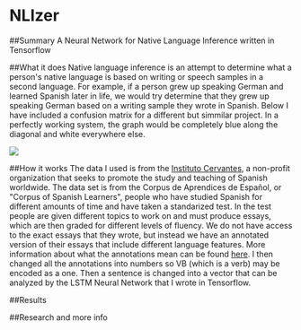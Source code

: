 # NLIzer

##Summary
A Neural Network for Native Language Inference written in Tensorflow 

##What it does
Native language inference is an attempt to determine what a person's native language is based on writing or speech samples in a second language. For example, if a person grew up speaking German and learned Spanish later in life, we would try determine that they grew up speaking German based on a writing sample they wrote in Spanish. Below I have included a confusion matrix for a different but simmilar project. In a perfectly working system, the graph would be completely blue along the diagonal and white everywhere else. 

![](http://imgur.com/a/EDi30)

##How it works 
The data I used is from the [Instituto Cervantes](http://www.cervantes.es/default.htm), a non-profit organization that seeks to promote the study and teaching of Spanish worldwide. The data set is from the Corpus de Aprendices de Español, or "Corpus of Spanish Learners", people who have studied Spanish for different amounts of time and have taken a standarized test. In the test people are given different topics to work on and must produce essays, which are then graded for different levels of fluency. We do not have access to the exact essays that they wrote, but instead we have an annotated version of their essays that include different language features. More information about what the annotations mean can be found [here](). I then changed all the annotations into numbers so VB (which is a verb) may be encoded as a one. Then a sentence is changed into a vector that can be analyzed by the LSTM Neural Network that I wrote in Tensorflow. 

##Results

##Research and more info 
